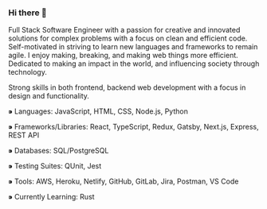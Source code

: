 ### Hi there 👋
Full Stack Software Engineer with a passion for creative and innovated solutions for complex problems with a focus on clean and efficient code. Self-motivated in striving to learn new languages and frameworks to remain agile. I enjoy making, breaking, and making web things more efficient. Dedicated to making an impact in the world, and influencing society through technology.

Strong skills in both frontend, backend web development with a focus in design and functionality.

⁍ Languages: JavaScript, HTML, CSS, Node.js, Python

⁍ Frameworks/Libraries: React, TypeScript, Redux, Gatsby, Next.js, Express, REST API

⁍ Databases: SQL/PostgreSQL

⁍ Testing Suites: QUnit, Jest

⁍ Tools: AWS, Heroku, Netlify, GitHub, GitLab, Jira, Postman, VS Code

⁍ Currently Learning: Rust

<!--
**josholloqui/josholloqui** is a ✨ _special_ ✨ repository because its `README.md` (this file) appears on your GitHub profile.

Here are some ideas to get you started:

- 🔭 I’m currently working on ...
- 🌱 I’m currently learning ...
- 👯 I’m looking to collaborate on ...
- 🤔 I’m looking for help with ...
- 💬 Ask me about ...
- 📫 How to reach me: ...
- 😄 Pronouns: ...
- ⚡ Fun fact: ...
-->
